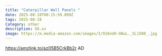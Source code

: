 ```yaml
---
title: "Caterpillar Wall Panels "
date: 2025-08-18T08:15:59.099Z
tags: 2025-08-18
Category: other
description: 56.xx
image: https://m.media-amazon.com/images/I/916nUO-GNuL._SL1500_.jpg
---
```

https://amzlink.to/az05B5CrkBb2r
AD